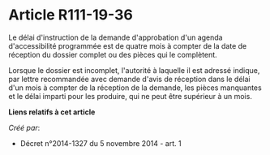 # Article R111-19-36

Le délai d'instruction de la demande d'approbation d'un agenda d'accessibilité programmée est de quatre mois à compter de la
date de réception du dossier complet ou des pièces qui le complètent. 

Lorsque le dossier est incomplet, l'autorité à laquelle il est adressé indique, par lettre recommandée avec demande d'avis de
réception dans le délai d'un mois à compter de la réception de la demande, les pièces manquantes et le délai imparti pour les
produire, qui ne peut être supérieur à un mois.

**Liens relatifs à cet article**

_Créé par_:

  - Décret n°2014-1327 du 5 novembre 2014 - art. 1
